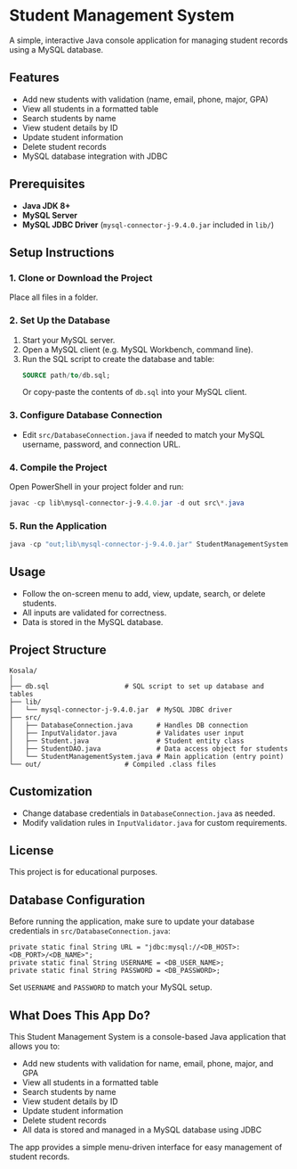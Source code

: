 # Student Management System

A simple, interactive Java console application for managing student records using a MySQL database.

## Features

- Add new students with validation (name, email, phone, major, GPA)
- View all students in a formatted table
- Search students by name
- View student details by ID
- Update student information
- Delete student records
- MySQL database integration with JDBC

## Prerequisites

- **Java JDK 8+**
- **MySQL Server**
- **MySQL JDBC Driver** (`mysql-connector-j-9.4.0.jar` included in `lib/`)

## Setup Instructions

### 1. Clone or Download the Project

Place all files in a folder.

### 2. Set Up the Database

1. Start your MySQL server.
2. Open a MySQL client (e.g. MySQL Workbench, command line).
3. Run the SQL script to create the database and table:
   ```sql
   SOURCE path/to/db.sql;
   ```
   Or copy-paste the contents of `db.sql` into your MySQL client.

### 3. Configure Database Connection

- Edit `src/DatabaseConnection.java` if needed to match your MySQL username, password, and connection URL.

### 4. Compile the Project

Open PowerShell in your project folder and run:

```powershell
javac -cp lib\mysql-connector-j-9.4.0.jar -d out src\*.java
```

### 5. Run the Application

```powershell
java -cp "out;lib\mysql-connector-j-9.4.0.jar" StudentManagementSystem
```

## Usage

- Follow the on-screen menu to add, view, update, search, or delete students.
- All inputs are validated for correctness.
- Data is stored in the MySQL database.

## Project Structure

```
Kosala/
│
├── db.sql                   # SQL script to set up database and tables
├── lib/
│   └── mysql-connector-j-9.4.0.jar  # MySQL JDBC driver
├── src/
│   ├── DatabaseConnection.java      # Handles DB connection
│   ├── InputValidator.java          # Validates user input
│   ├── Student.java                 # Student entity class
│   ├── StudentDAO.java              # Data access object for students
│   └── StudentManagementSystem.java # Main application (entry point)
└── out/                     # Compiled .class files
```

## Customization

- Change database credentials in `DatabaseConnection.java` as needed.
- Modify validation rules in `InputValidator.java` for custom requirements.

## License

This project is for educational purposes.

## Database Configuration

Before running the application, make sure to update your database credentials in `src/DatabaseConnection.java`:

```
private static final String URL = "jdbc:mysql://<DB_HOST>:<DB_PORT>/<DB_NAME>";
private static final String USERNAME = <DB_USER_NAME>;
private static final String PASSWORD = <DB_PASSWORD>;
```

Set `USERNAME` and `PASSWORD` to match your MySQL setup.

## What Does This App Do?

This Student Management System is a console-based Java application that allows you to:
- Add new students with validation for name, email, phone, major, and GPA
- View all students in a formatted table
- Search students by name
- View student details by ID
- Update student information
- Delete student records
- All data is stored and managed in a MySQL database using JDBC

The app provides a simple menu-driven interface for easy management of student records.
